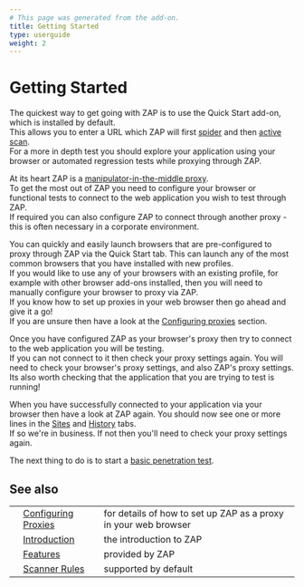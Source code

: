 ```yaml
---
# This page was generated from the add-on.
title: Getting Started
type: userguide
weight: 2
---
```


# Getting Started

The quickest way to get going with ZAP is to use the Quick Start add-on, which is installed by default.  
This allows you to enter a URL which ZAP will first [spider](/docs/desktop/start/features/spider/)
and then [active scan](/docs/desktop/start/features/ascan/).  
For a more in depth test you should explore your application using your browser or automated regression tests while proxying through ZAP.

At its heart ZAP is a [manipulator-in-the-middle proxy](/docs/desktop/start/features/intercept/).  
To get the most out of ZAP you need to configure your browser or functional tests to connect to the web application you wish to test through ZAP.  
If required you can also configure ZAP to connect through another proxy - this is often
necessary in a corporate environment.

You can quickly and easily launch browsers that are pre-configured to proxy through ZAP via the Quick Start tab.
This can launch any of the most common browsers that you have installed with new profiles.  
If you would like to use any of your browsers with an existing profile, for example with other browser add-ons installed,
then you will need to manually configure your browser to proxy via ZAP.  
If you know how to set up proxies in your web browser then go ahead and give it a go!  
If you are unsure then have a look at the [Configuring proxies](/docs/desktop/start/proxies/)
section.

Once you have configured ZAP as your browser's proxy then try to connect to the web application
you will be testing.  
If you can not connect to it then check your proxy settings again. You will need to check your
browser's proxy settings, and also ZAP's proxy settings.  
Its also worth checking that the application that you are trying to test is running!

When you have successfully connected to your application via your browser then have a look at ZAP
again. You should now see one or more lines in the [Sites](/docs/desktop/ui/tabs/sites/) and
[History](/docs/desktop/ui/tabs/history/) tabs.  
If so we're in business. If not then you'll need to check your proxy settings again.

The next thing to do is to start a
[basic penetration test](/docs/desktop/start/pentest/).

## See also

|     |                                                     |                                                                 |
| --- | --------------------------------------------------- | --------------------------------------------------------------- |
|     | [Configuring Proxies](/docs/desktop/start/proxies/) | for details of how to set up ZAP as a proxy in your web browser |
|     | [Introduction](/docs/desktop/)                      | the introduction to ZAP                                         |
|     | [Features](/docs/desktop/start/features/)           | provided by ZAP                                                 |
|     | [Scanner Rules](/docs/desktop/start/checks/)        | supported by default                                            |
